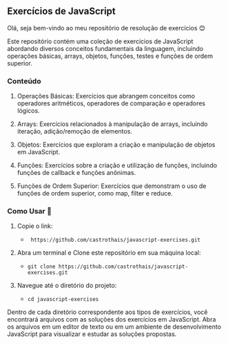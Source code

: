 ## Exercícios de JavaScript

Olá, seja bem-vindo ao meu repositório de resolução de exercícios :blush:

Este repositório contém uma coleção de exercícios de JavaScript abordando diversos conceitos fundamentais da linguagem, incluindo operações básicas, arrays, objetos, funções, testes e funções de ordem superior.

### Conteúdo
1. Operações Básicas: Exercícios que abrangem conceitos como operadores aritméticos, operadores de comparação e operadores lógicos.

2. Arrays: Exercícios relacionados à manipulação de arrays, incluindo iteração, adição/remoção de elementos.

3. Objetos: Exercícios que exploram a criação e manipulação de objetos em JavaScript.

4. Funções: Exercícios sobre a criação e utilização de funções, incluindo funções de callback e funções anônimas.

5. Funções de Ordem Superior: Exercícios que demonstram o uso de funções de ordem superior, como map, filter e reduce.

### Como Usar 🏃

1. Copie o link:
   * ` https://github.com/castrothais/javascript-exercises.git`

3. Abra um terminal e Clone este repositório em sua máquina local:
    * `git clone https://github.com/castrothais/javascript-exercises.git`
4. Navegue até o diretório do projeto:
    * `cd javascript-exercises`

Dentro de cada diretório correspondente aos tipos de exercícios, você encontrará arquivos com as soluções dos exercícios em JavaScript.
Abra os arquivos em um editor de texto ou em um ambiente de desenvolvimento JavaScript para visualizar e estudar as soluções propostas.
